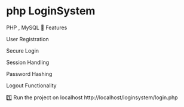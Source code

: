 #  php LoginSystem
 PHP , MySQL
🚀 Features

User Registration

Secure Login

Session Handling

Password Hashing

Logout Functionality

1️⃣ Run the project on localhost http://localhost/loginsystem/login.php
